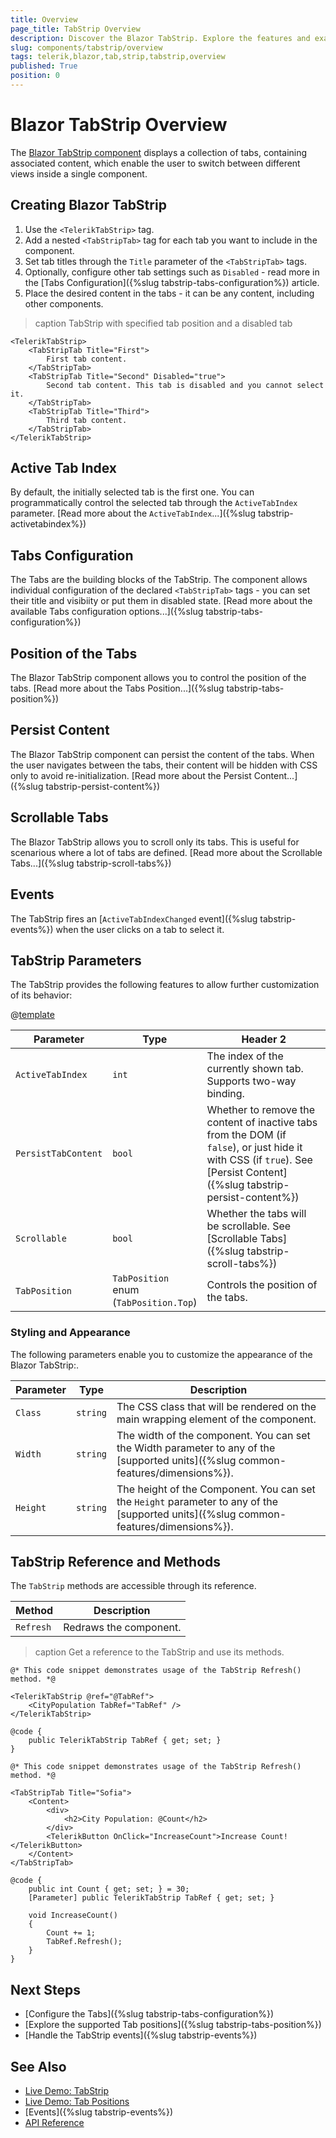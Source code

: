 ```yaml
---
title: Overview
page_title: TabStrip Overview
description: Discover the Blazor TabStrip. Explore the features and examples.
slug: components/tabstrip/overview
tags: telerik,blazor,tab,strip,tabstrip,overview
published: True
position: 0
---
```


# Blazor TabStrip Overview

The <a href = "https://www.telerik.com/blazor-ui/tabstrip" target = "_blank">Blazor TabStrip component</a> displays a collection of tabs, containing associated content, which enable the user to switch between different views inside a single component.

## Creating Blazor TabStrip

1. Use the `<TelerikTabStrip>` tag.
1. Add a nested `<TabStripTab>` tag for each tab you want to include in the component.
1. Set tab titles through the `Title` parameter of the `<TabStripTab>` tags.
1. Optionally, configure other tab settings such as `Disabled` - read more in the [Tabs Configuration]({%slug tabstrip-tabs-configuration%}) article.
1. Place the desired content in the tabs - it can be any content, including other components.

>caption TabStrip with specified tab position and a disabled tab

````CSHTML
<TelerikTabStrip>
	<TabStripTab Title="First">
		First tab content.
	</TabStripTab>
	<TabStripTab Title="Second" Disabled="true">
		Second tab content. This tab is disabled and you cannot select it.
	</TabStripTab>
	<TabStripTab Title="Third">
		Third tab content.
	</TabStripTab>
</TelerikTabStrip>
````

## Active Tab Index

By default, the initially selected tab is the first one. You can programmatically control the selected tab through the `ActiveTabIndex` parameter. [Read more about the `ActiveTabIndex`...]({%slug tabstrip-activetabindex%})

## Tabs Configuration

The Tabs are the building blocks of the TabStrip. The component allows individual configuration of the declared `<TabStripTab>` tags - you can set their title and visibiity or put them in disabled state. [Read more about the available Tabs configuration options...]({%slug tabstrip-tabs-configuration%})

## Position of the Tabs

The Blazor TabStrip component allows you to control the position of the tabs. [Read more about the Tabs Position...]({%slug tabstrip-tabs-position%})

## Persist Content

The Blazor TabStrip component can persist the content of the tabs. When the user navigates between the tabs, their content will be hidden with CSS only to avoid re-initialization. [Read more about the Persist Content...]({%slug tabstrip-persist-content%})

## Scrollable Tabs

The Blazor TabStrip allows you to scroll only its tabs. This is useful for scenarious where a lot of tabs are defined. [Read more about the Scrollable Tabs...]({%slug tabstrip-scroll-tabs%})

## Events

The TabStrip fires an [`ActiveTabIndexChanged` event]({%slug tabstrip-events%}) when the user clicks on a tab to select it.

## TabStrip Parameters

The TabStrip provides the following features to allow further customization of its behavior:

@[template](/_contentTemplates/common/parameters-table-styles.md#table-layout)

| Parameter        | Type  | Header 2                                 |
|------------------|-------|------------------------------------------|
| `ActiveTabIndex` | `int` | The index of the currently shown tab. Supports two-way binding.
|`PersistTabContent` | `bool` | Whether to remove the content of inactive tabs from the DOM (if `false`), or just hide it with CSS (if `true`). See [Persist Content]({%slug tabstrip-persist-content%})
| `Scrollable` | `bool` | Whether the tabs will be scrollable. See [Scrollable Tabs]({%slug tabstrip-scroll-tabs%})
| `TabPosition` | `TabPosition` enum <br/> (`TabPosition.Top`)| Controls the position of the tabs.

### Styling and Appearance

The following parameters enable you to customize the appearance of the Blazor TabStrip:.

| Parameter | Type     | Description                              |
|-----------|----------|------------------------------------------|
| `Class`   | `string` | The CSS class that will be rendered on the main wrapping element of the component. |
| `Width`   | `string` | The width of the component. You can set the Width parameter to any of the [supported units]({%slug common-features/dimensions%}). |
| `Height`  | `string` | The height of the Component. You can set the `Height` parameter to any of the [supported units]({%slug common-features/dimensions%}). |

## TabStrip Reference and Methods

The `TabStrip` methods are accessible through its reference.

| Method | Description |
| --- | --- |
| `Refresh` | Redraws the component. |

>caption Get a reference to the TabStrip and use its methods.

````Index.razor
@* This code snippet demonstrates usage of the TabStrip Refresh() method. *@

<TelerikTabStrip @ref="@TabRef">
    <CityPopulation TabRef="TabRef" />
</TelerikTabStrip>

@code {
    public TelerikTabStrip TabRef { get; set; }
}
````
````CityPopulation.razor
@* This code snippet demonstrates usage of the TabStrip Refresh() method. *@

<TabStripTab Title="Sofia">
    <Content>
        <div>
            <h2>City Population: @Count</h2>
        </div>
        <TelerikButton OnClick="IncreaseCount">Increase Count!</TelerikButton>
    </Content>
</TabStripTab>

@code {
    public int Count { get; set; } = 30;
    [Parameter] public TelerikTabStrip TabRef { get; set; }

    void IncreaseCount()
    {
        Count += 1;
        TabRef.Refresh();
    }
}
````

## Next Steps

* [Configure the Tabs]({%slug tabstrip-tabs-configuration%})
* [Explore the supported Tab positions]({%slug tabstrip-tabs-position%})
* [Handle the TabStrip events]({%slug tabstrip-events%})

## See Also

  * [Live Demo: TabStrip](https://demos.telerik.com/blazor-ui/tabstrip/index)
  * [Live Demo: Tab Positions](https://demos.telerik.com/blazor-ui/tabstrip/tab-positions)
  * [Events]({%slug tabstrip-events%})
  * [API Reference](https://docs.telerik.com/blazor-ui/api/Telerik.Blazor.Components.TelerikTabStrip)
